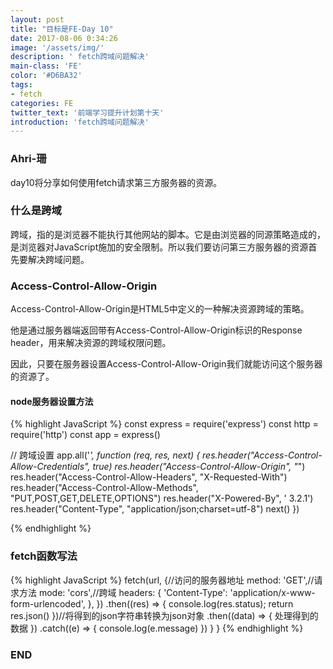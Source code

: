 ```yaml
---
layout: post
title: "目标是FE-Day 10"
date: 2017-08-06 0:34:26
image: '/assets/img/'
description: ' fetch跨域问题解决'
main-class: 'FE'
color: '#D6BA32'
tags:
- fetch
categories: FE
twitter_text: '前端学习提升计划第十天'
introduction: 'fetch跨域问题解决'
---
```


### Ahri-珊

day10将分享如何使用fetch请求第三方服务器的资源。

### 什么是跨域

跨域，指的是浏览器不能执行其他网站的脚本。它是由浏览器的同源策略造成的，是浏览器对JavaScript施加的安全限制。所以我们要访问第三方服务器的资源首先要解决跨域问题。

### Access-Control-Allow-Origin

Access-Control-Allow-Origin是HTML5中定义的一种解决资源跨域的策略。

他是通过服务器端返回带有Access-Control-Allow-Origin标识的Response header，用来解决资源的跨域权限问题。

因此，只要在服务器设置Access-Control-Allow-Origin我们就能访问这个服务器的资源了。

#### node服务器设置方法

{% highlight JavaScript %}
const express = require('express')
const http = require('http')
const app = express()

// 跨域设置
app.all('*', function (req, res, next) {
  res.header("Access-Control-Allow-Credentials", true)
   res.header("Access-Control-Allow-Origin", "*")
   res.header("Access-Control-Allow-Headers", "X-Requested-With")
   res.header("Access-Control-Allow-Methods", "PUT,POST,GET,DELETE,OPTIONS")
   res.header("X-Powered-By", ' 3.2.1')
   res.header("Content-Type", "application/json;charset=utf-8")
   next()
 })

{% endhighlight %}

### fetch函数写法

{% highlight JavaScript %}
fetch(url, {//访问的服务器地址
    method: 'GET',//请求方法
    mode: 'cors',//跨域
    headers: {
        'Content-Type': 'application/x-www-form-urlencoded',
    	},
	})
            .then((res) => { console.log(res.status); return res.json() })//将得到的json字符串转换为json对象
            .then((data) => {
				处理得到的数据
            })
            .catch((e) => { console.log(e.message) })
        }
}
{% endhighlight %}

### END